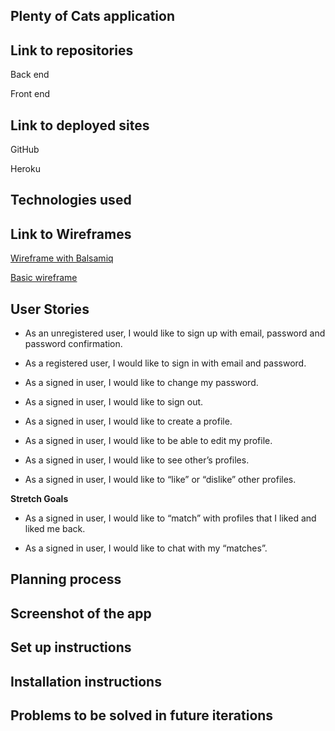 ## Plenty of Cats application

## Link to repositories

Back end

Front end

## Link to deployed sites

GitHub

Heroku

## Technologies used

## Link to Wireframes

[Wireframe with Balsamiq]()

[Basic wireframe](https://imgur.com/7MmTdco)

## User Stories

- As an unregistered user, I would like to sign up with email, password and password confirmation.

- As a registered user, I would like to sign in with email and password.

- As a signed in user, I would like to change my password.

- As a signed in user, I would like to sign out.

- As a signed in user, I would like to create a profile.

- As a signed in user, I would like to be able to edit my profile.

- As a signed in user, I would like to see other’s profiles.

- As a signed in user, I would like to “like” or “dislike” other profiles.

**Stretch Goals**

- As a signed in user, I would like to “match” with profiles that I liked and liked me back.

- As a signed in user, I would like to chat with my “matches”.

## Planning process

## Screenshot of the app

## Set up instructions 

## Installation instructions

## Problems to be solved in future iterations